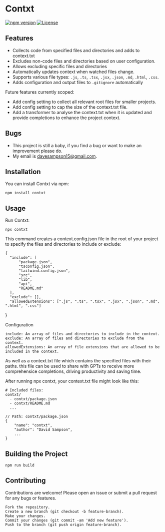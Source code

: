 # Contxt

[![npm version](https://img.shields.io/npm/v/contxt.svg)](https://www.npmjs.com/package/contxt)
[![License](https://img.shields.io/npm/l/contxt.svg)](https://github.com/dsampson94/contxt/blob/main/LICENSE)

## Features

- Collects code from specified files and directories and adds to context.txt
- Excludes non-code files and directories based on user configuration.
- Allows excluding specific files and directories
- Automatically updates context when watched files change.
- Supports various file types: `.js`, `.ts`, `.tsx`, `.jsx`, `.json`, `.md`, `.html`, `.css`.
- Adds configuration and output files to `.gitignore` automatically

Future features currently scoped:

- Add config setting to collect all relevant root files for smaller projects.
- Add config setting to cap the size of the context.txt file.
- Add a transformer to analyse the context.txt when it is updated and provide completions to enhance the project context.

## Bugs

- This project is still a baby, if you find a bug or want to make an improvement please do.
- My email is davesampson15@gmail.com. 

## Installation

You can install Contxt via npm:

    npm install contxt

## Usage

Run Contxt:

    npx contxt

This command creates a context.config.json file in the root of your project to specify the files and directories to include or exclude:

    {
      "include": [
          "package.json",
          "tsconfig.json",
          "tailwind.config.json",
          "src",
          "lib",
          "api",
          "README.md"
      ],
      "exclude": [],
      "allowedExtensions": [".js", ".ts", ".tsx", ".jsx", ".json", ".md", ".html", ".css"]
  }

Configuration

    include: An array of files and directories to include in the context.
    exclude: An array of files and directories to exclude from the context.
    allowedExtensions: An array of file extensions that are allowed to be included in the context.

As well as a context.txt file which contains the specified files with their paths. this file can be used to share with GPTs to receive more comprehensice completions, driving productivity and saving time.

After running npx contxt, your context.txt file might look like this:

    # Included files:
    contxt/
      - contxt/package.json
      - contxt/README.md
      ...
    
    // Path: contxt/package.json
    {
        "name": "contxt",
        "author": "David Sampson",
        ...
    }

## Building the Project

    npm run build

## Contributing

Contributions are welcome! Please open an issue or submit a pull request for any bugs or features.

    Fork the repository.
    Create a new branch (git checkout -b feature-branch).
    Make your changes.
    Commit your changes (git commit -am 'Add new feature').
    Push to the branch (git push origin feature-branch).
